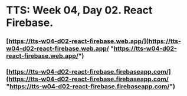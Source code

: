 # TTS: Week 04, Day 02. React Firebase.

### [https://tts-w04-d02-react-firebase.web.app/](https://tts-w04-d02-react-firebase.web.app/ "https://tts-w04-d02-react-firebase.web.app/")
### [https://tts-w04-d02-react-firebase.firebaseapp.com/](https://tts-w04-d02-react-firebase.firebaseapp.com/ "https://tts-w04-d02-react-firebase.firebaseapp.com/")
